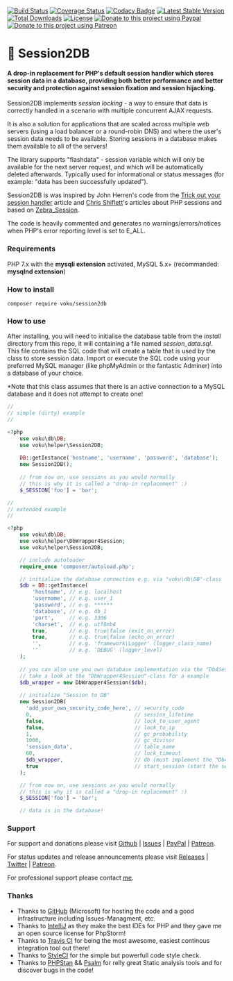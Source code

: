 [![Build Status](https://travis-ci.org/voku/session2db.svg?branch=master)](https://travis-ci.org/voku/session2db)
[![Coverage Status](https://coveralls.io/repos/github/voku/session2db/badge.svg?branch=master)](https://coveralls.io/github/voku/session2db?branch=master)
[![Codacy Badge](https://api.codacy.com/project/badge/Grade/836db772ff9443b18103d6a6c6ee35eb)](https://www.codacy.com/app/voku/session2db)
[![Latest Stable Version](https://poser.pugx.org/voku/session2db/v/stable)](https://packagist.org/packages/voku/session2db) 
[![Total Downloads](https://poser.pugx.org/voku/session2db/downloads)](https://packagist.org/packages/voku/session2db) 
[![License](https://poser.pugx.org/voku/session2db/license)](https://packagist.org/packages/voku/session2db)
[![Donate to this project using Paypal](https://img.shields.io/badge/paypal-donate-yellow.svg)](https://www.paypal.me/moelleken)
[![Donate to this project using Patreon](https://img.shields.io/badge/patreon-donate-yellow.svg)](https://www.patreon.com/voku)

# :crown: Session2DB

#### A drop-in replacement for PHP's default session handler which stores session data in a database, providing both better performance and better security and protection against session fixation and session hijacking.

Session2DB implements *session locking* - a way to ensure that data is correctly handled in a scenario with multiple concurrent AJAX requests.

It is also a solution for applications that are scaled across multiple web servers (using a load balancer or a round-robin DNS) and where the user's session data needs to be available. Storing sessions in a database makes them available to all of the servers!

The library supports "flashdata" - session variable which will only be available for the next server request, and which will be automatically deleted afterwards. Typically used for informational or status messages (for example: "data has been successfully updated").

Session2DB is was inspired by John Herren's code from the [Trick out your session handler](http://devzone.zend.com/413/trick-out-your-session-handler/) article and [Chris Shiflett](http://shiflett.org/articles/the-truth-about-sessions)'s articles about PHP sessions and based on [Zebra_Session](https://github.com/stefangabos/Zebra_Session). 

The code is heavily commented and generates no warnings/errors/notices when PHP's error reporting level is set to E_ALL.

### Requirements

PHP 7.x with the **mysqli extension** activated, MySQL 5.x+ (recommanded: **mysqlnd extension**)

### How to install

```shell
composer require voku/session2db
```

### How to use

After installing, you will need to initialise the database table from the *install* directory from this repo, it will containing a file named *session_data.sql*. This file contains the SQL code that will create a table that is used by the class to store session data. Import or execute the SQL code using your preferred MySQL manager (like phpMyAdmin or the fantastic Adminer) into a database of your choice.

*Note that this class assumes that there is an active connection to a MySQL database and it does not attempt to create one!

```php
//
// simple (dirty) example
//

<?php
    use voku\db\DB;
    use voku\helper\Session2DB;
    
    DB::getInstance('hostname', 'username', 'password', 'database');
    new Session2DB();
    
    // from now on, use sessions as you would normally
    // this is why it is called a "drop-in replacement" :)
    $_SESSION['foo'] = 'bar';
```

```php
//
// extended example
//

<?php
    use voku\db\DB;
    use voku\helper\DbWrapper4Session;
    use voku\helper\Session2DB;

    // include autoloader
    require_once 'composer/autoload.php';

    // initialize the database connection e.g. via "voku\db\DB"-class
    $db = DB::getInstance(
        'hostname', // e.g. localhost
        'username', // e.g. user_1
        'password', // e.g. ******
        'database', // e.g. db_1
        'port',     // e.g. 3306
        'charset',  // e.g. utf8mb4
        true,       // e.g. true|false (exit_on_error)
        true,       // e.g. true|false (echo_on_error)
        '',         // e.g. 'framework\Logger' (logger_class_name)
        ''          // e.g. 'DEBUG' (logger_level)
    );
    
    // you can also use you own database implementation via the "Db4Session"-interface,
    // take a look at the "DbWrapper4Session"-class for a example
    $db_wrapper = new DbWrapper4Session($db);
    
    // initialize "Session to DB"
    new Session2DB(
      'add_your_own_security_code_here', // security_code
      0,                                 // session_lifetime
      false,                             // lock_to_user_agent 
      false,                             // lock_to_ip
      1,                                 // gc_probability 
      1000,                              // gc_divisor 
      'session_data',                    // table_name
      60,                                // lock_timeout 
      $db_wrapper,                       // db (must implement the "Db4Session"-interface)
      true                               // start_session (start the session-handling automatically, otherwise you need to use session2db->start() afterwards)
    );

    // from now on, use sessions as you would normally
    // this is why it is called a "drop-in replacement" :)
    $_SESSION['foo'] = 'bar';

    // data is in the database!
```

### Support

For support and donations please visit [Github](https://github.com/voku/session2db/) | [Issues](https://github.com/voku/session2db/issues) | [PayPal](https://paypal.me/moelleken) | [Patreon](https://www.patreon.com/voku).

For status updates and release announcements please visit [Releases](https://github.com/voku/session2db/releases) | [Twitter](https://twitter.com/suckup_de) | [Patreon](https://www.patreon.com/voku/posts).

For professional support please contact [me](https://about.me/voku).

### Thanks

- Thanks to [GitHub](https://github.com) (Microsoft) for hosting the code and a good infrastructure including Issues-Managment, etc.
- Thanks to [IntelliJ](https://www.jetbrains.com) as they make the best IDEs for PHP and they gave me an open source license for PhpStorm!
- Thanks to [Travis CI](https://travis-ci.com/) for being the most awesome, easiest continous integration tool out there!
- Thanks to [StyleCI](https://styleci.io/) for the simple but powerfull code style check.
- Thanks to [PHPStan](https://github.com/phpstan/phpstan) && [Psalm](https://github.com/vimeo/psalm) for relly great Static analysis tools and for discover bugs in the code!
